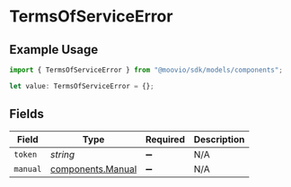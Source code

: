 # TermsOfServiceError

## Example Usage

```typescript
import { TermsOfServiceError } from "@moovio/sdk/models/components";

let value: TermsOfServiceError = {};
```

## Fields

| Field                                                  | Type                                                   | Required                                               | Description                                            |
| ------------------------------------------------------ | ------------------------------------------------------ | ------------------------------------------------------ | ------------------------------------------------------ |
| `token`                                                | *string*                                               | :heavy_minus_sign:                                     | N/A                                                    |
| `manual`                                               | [components.Manual](../../models/components/manual.md) | :heavy_minus_sign:                                     | N/A                                                    |